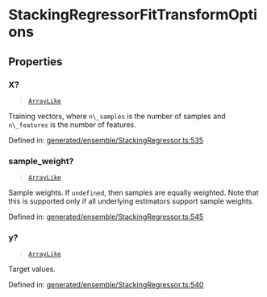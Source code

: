 # StackingRegressorFitTransformOptions

## Properties

### X?

> [`ArrayLike`](../types/ArrayLike.md)

Training vectors, where `n\_samples` is the number of samples and `n\_features` is the number of features.

Defined in:  [generated/ensemble/StackingRegressor.ts:535](https://github.com/transitive-bullshit/scikit-learn-ts/blob/122b3c0/packages/sklearn/src/generated/ensemble/StackingRegressor.ts#L535)

### sample\_weight?

> [`ArrayLike`](../types/ArrayLike.md)

Sample weights. If `undefined`, then samples are equally weighted. Note that this is supported only if all underlying estimators support sample weights.

Defined in:  [generated/ensemble/StackingRegressor.ts:545](https://github.com/transitive-bullshit/scikit-learn-ts/blob/122b3c0/packages/sklearn/src/generated/ensemble/StackingRegressor.ts#L545)

### y?

> [`ArrayLike`](../types/ArrayLike.md)

Target values.

Defined in:  [generated/ensemble/StackingRegressor.ts:540](https://github.com/transitive-bullshit/scikit-learn-ts/blob/122b3c0/packages/sklearn/src/generated/ensemble/StackingRegressor.ts#L540)
